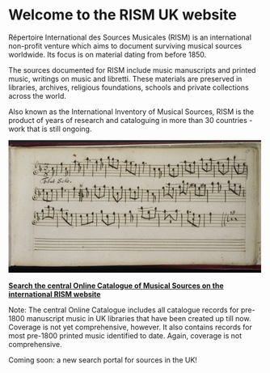 # Welcome to the RISM UK website  

Répertoire International des Sources Musicales (RISM) is an international non-profit venture which aims to document surviving musical sources worldwide.  Its focus is on material dating from before 1850.  

The sources documented for RISM include music manuscripts and printed music, writings on music and libretti. These materials are preserved in libraries, archives, religious foundations, schools and private collections across the world.  

Also known as the International Inventory of Musical Sources, RISM is the product of years of research and cataloguing in more than 30 countries - work that is still ongoing.  

![Manuscript of a flute solo](/BL_Add_MS_22098_small.jpg)  


**[Search the central Online Catalogue of Musical Sources on the international RISM website](http://www.rism.info/home.html)**  

Note: The central Online Catalogue includes all catalogue records for pre-1800 manuscript music in UK libraries that have been created up till now. Coverage is not yet comprehensive, however.  It also contains records for most pre-1800 printed music identified to date. Again, coverage is not comprehensive. 

Coming soon: a new search portal for sources in the UK!
